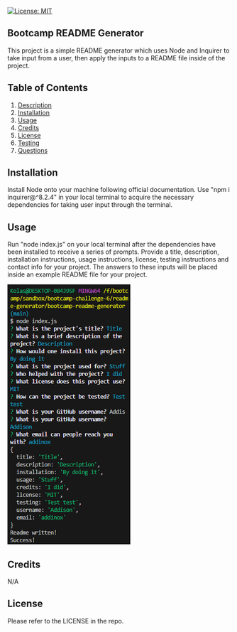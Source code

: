 [![License: MIT](https://img.shields.io/badge/License-MIT-yellow.svg)](https://opensource.org/licenses/MIT)

## Bootcamp README Generator

This project is a simple README generator which uses Node and Inquirer to take input from a user, then apply the inputs to a README file inside of the project.

## Table of Contents

1. [ Description ](#description)
2. [ Installation ](#installation)
3. [ Usage ](#usage)
4. [ Credits ](#credits)
5. [ License ](#license)
6. [ Testing ](#testing)
7. [ Questions ](#questions)

<a name="installation"></a>

## Installation

Install Node onto your machine following official documentation. Use "npm i inquirer@^8.2.4" in your local terminal to acquire the necessary dependencies for taking user input through the terminal.

<a name="usage"></a>

## Usage

Run "node index.js" on your local terminal after the dependencies have been installed to receive a series of prompts. Provide a title, description, installation instructions, usage instructions, license, testing instructions and contact info for your project. The answers to these inputs will be placed inside an example README file for your project.

![An image of the user terminal](terminal-example.png)

<a name="credits"></a>

## Credits

N/A

<a name="license"></a>

## License

Please refer to the LICENSE in the repo.
